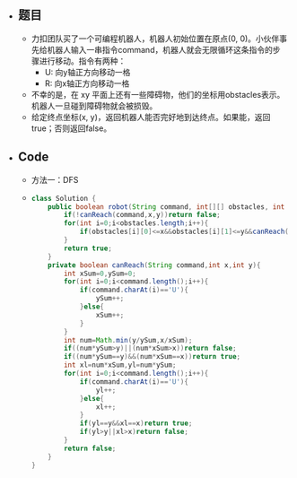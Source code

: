 - ## 题目
	- 力扣团队买了一个可编程机器人，机器人初始位置在原点(0, 0)。小伙伴事先给机器人输入一串指令command，机器人就会无限循环这条指令的步骤进行移动。指令有两种：
		- U: 向y轴正方向移动一格
		- R: 向x轴正方向移动一格
	- 不幸的是，在 xy 平面上还有一些障碍物，他们的坐标用obstacles表示。机器人一旦碰到障碍物就会被损毁。
	- 给定终点坐标(x, y)，返回机器人能否完好地到达终点。如果能，返回true；否则返回false。
- ## Code
	- 方法一：DFS
	- ```java
	  class Solution {
	      public boolean robot(String command, int[][] obstacles, int x, int y) {
	          if(!canReach(command,x,y))return false;
	          for(int i=0;i<obstacles.length;i++){
	              if(obstacles[i][0]<=x&&obstacles[i][1]<=y&&canReach(command,obstacles[i][0],obstacles[i][1]))return false;
	          }
	          return true;
	      }
	      private boolean canReach(String command,int x,int y){
	          int xSum=0,ySum=0;
	          for(int i=0;i<command.length();i++){
	              if(command.charAt(i)=='U'){
	                  ySum++;
	              }else{
	                  xSum++;
	              }
	          }
	          int num=Math.min(y/ySum,x/xSum);
	          if((num*ySum>y)||(num*xSum>x))return false;
	          if((num*ySum==y)&&(num*xSum==x))return true;
	          int xl=num*xSum,yl=num*ySum;
	          for(int i=0;i<command.length();i++){
	              if(command.charAt(i)=='U'){
	                  yl++;
	              }else{
	                  xl++;
	              }
	              if(yl==y&&xl==x)return true;
	              if(yl>y||xl>x)return false;
	          }
	          return false;
	      }
	  }
	  ```